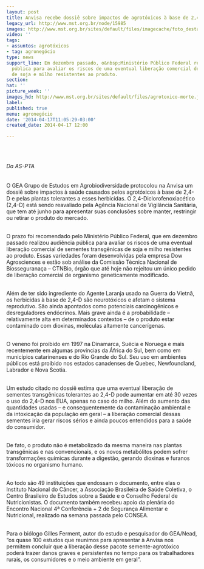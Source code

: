 ```yaml
---
layout: post
title: Anvisa recebe dossiê sobre impactos de agrotóxicos à base de 2,4-D
legacy_url: http://www.mst.org.br/node/15985
images: http://www.mst.org.br/sites/default/files/imagecache/foto_destaque/agrotoxico-morte.jpg
video: ''
tags:
- assuntos: agrotóxicos
- tag: agronegócio
type: news
support_line: Em dezembro passado, o&nbsp;Ministério Público Federal realizou audiência
  pública para avaliar os riscos de uma eventual liberação comercial de sementes transgênicas
  de soja e milho resistentes ao produto.
section: 
hat: ''
picture_week: ''
images_hd: http://www.mst.org.br/sites/default/files/agrotoxico-morte.jpg
label: 
published: true
menu: agronegócio
date: '2014-04-17T11:05:29-03:00'
created_date: 2014-04-17 12:00

---
```

<p>&nbsp;</p><p><br><em>Da AS-PTA<br></em><br><br>O GEA Grupo de Estudos em Agrobiodiversidade protocolou na Anvisa um dossiê sobre impactos à saúde causados pelos agrotóxicos à base de 2,4-D e pelas plantas tolerantes a esses herbicidas. O 2,4-Diclorofenoxiacético (2,4-D) está sendo reavaliado pela Agência Nacional de Vigilância Sanitária, que tem até junho para apresentar suas conclusões sobre manter, restringir ou retirar o produto do mercado.</p><p><br>O prazo foi recomendado pelo Ministério Público Federal, que em dezembro passado realizou audiência pública para avaliar os riscos de uma eventual liberação comercial de sementes transgênicas de soja e milho resistentes ao produto. Essas variedades foram desenvolvidas pela empresa Dow Agrosciences e estão sob análise da Comissão Técnica Nacional de Biosseguranaça – CTNBio, órgão que até hoje não rejeitou um único pedido de liberação comercial de organismo geneticamente modificado.</p><p><br>Além de ter sido ingrediente do Agente Laranja usado na Guerra do Vietnã, os herbicidas à base de 2,4-D são neurotóxicos e afetam o sistema reprodutivo. São ainda apontados como potenciais carcinogênicos e desreguladores endócrinos. Mais grave ainda é a probabilidade – relativamente alta em determinados contextos – de o produto estar contaminado com dioxinas, moléculas altamente cancerígenas.</p><p><br>O veneno foi proibido em 1997 na Dinamarca, Suécia e Noruega e mais recentemente em algumas províncias da África do Sul, bem como em municípios catarinenses e do Rio Grande do Sul. Seu uso em ambientes públicos está proibido nos estados canadenses de Quebec, Newfoundland, Labrador e Nova Scotia.</p><p><br>Um estudo citado no dossiê estima que uma eventual liberação de sementes transgênicas tolerantes ao 2,4-D pode aumentar em até 30 vezes o uso do 2,4-D nos EUA, apenas no caso do milho. Além do aumento das quantidades usadas – e consequentemente da contaminação ambiental e da intoxicação da população em geral – a liberação comercial dessas sementes iria gerar riscos sérios e ainda poucos entendidos para a saúde do consumidor.</p><p><br>De fato, o produto não é metabolizado da mesma maneira nas plantas transgênicas e nas convencionais, e os novos metabólitos podem sofrer transformações químicas durante a digestão, gerando dioxinas e furanos tóxicos no organismo humano.</p><p><br>Ao todo são 49 instituições que endossam o documento, entre elas o Instituto Nacional do Câncer, a Associação Brasileira de Saúde Coletiva, o Centro Brasileiro de Estudos sobre a Saúde e o Conselho Federal de Nutricionistas. O documento também recebeu apoio da plenária do Encontro Nacional 4ª Conferência + 2 de Segurança Alimentar e Nutricional, realizado na semana passada pelo CONSEA.</p><p><br>Para o biólogo Gilles Ferment, autor do estudo e pesquisador do GEA/Nead, “os quase 100 estudos que reunimos para apresentar à Anvisa nos permitem concluir que a liberação desse pacote semente-agrotóxico poderá trazer danos graves e persistentes no tempo para os trabalhadores rurais, os consumidores e o meio ambiente em geral”.</p><p>&nbsp;</p><p>&nbsp;</p>
